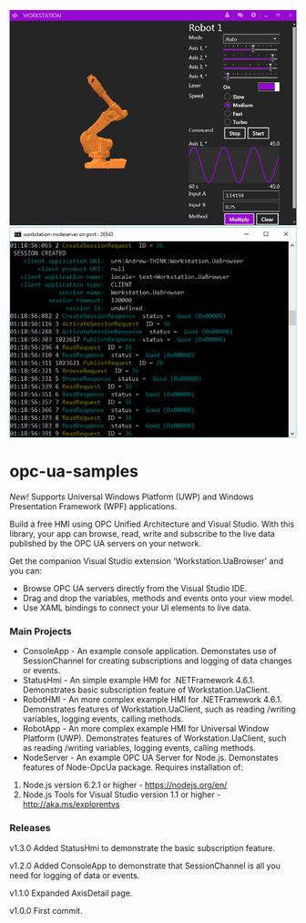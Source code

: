 ![Workstation][1] ![NodeServer][2]

# opc-ua-samples
*New!* Supports Universal Windows Platform (UWP) and Windows Presentation Framework (WPF) applications.

Build a free HMI using OPC Unified Architecture and Visual Studio. With this library, your app can browse, read, write and subscribe to the live data published by the OPC UA servers on your network.

Get the companion Visual Studio extension 'Workstation.UaBrowser' and you can:
- Browse OPC UA servers directly from the Visual Studio IDE.
- Drag and drop the variables, methods and events onto your view model.
- Use XAML bindings to connect your UI elements to live data.


### Main Projects
- ConsoleApp - An example console application. Demonstates use of SessionChannel for creating subscriptions and logging of data changes or events.
- StatusHmi - An simple example HMI for .NETFramework 4.6.1. Demonstrates basic subscription feature of Workstation.UaClient. 
- RobotHMI - An more complex example HMI for .NETFramework 4.6.1. Demonstrates features of Workstation.UaClient, such as reading /writing variables, logging events, calling methods. 
- RobotApp - An more complex example HMI for Universal Window Platform (UWP). Demonstrates features of Workstation.UaClient, such as reading /writing variables, logging events, calling methods. 
- NodeServer - An example OPC UA Server for Node.js. Demonstates features of Node-OpcUa package. Requires installation of:

1. Node.js version 6.2.1 or higher - https://nodejs.org/en/
2. Node.js Tools for Visual Studio version 1.1 or higher - http://aka.ms/explorentvs 

### Releases
v1.3.0 Added StatusHmi to demonstrate the basic subscription feature.

v1.2.0 Added ConsoleApp to demonstrate that SessionChannel is all you need for logging of data or events.

v1.1.0 Expanded AxisDetail page.

v1.0.0 First commit.

[1]: WorkstationRuntime.png
[2]: nodeserver.png
  

